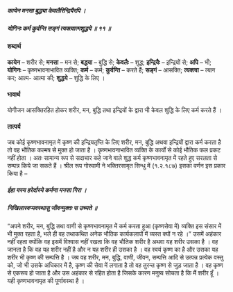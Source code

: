 ##### कायेन मनसा बुद्ध्या केवलैरिन्द्रियैरपि ।
##### योगिनः कर्म कुर्वन्ति सङ्गं त्यक्त्वात्मशुद्धये ॥ ११ ॥

#### शब्दार्थ

**कायेन** – शरीर से; **मनसा** – मन से; **बद्धया** – बुद्धि  से; **केवलैः** – शुद्ध; **इन्द्रियैः** – इन्द्रियों से; **अपि** – भी; **योगिनः** – कृष्णभावनाभावित व्यक्ति; **कर्म** – कर्म; **कुर्वन्ति** – करते हैं; **सङ्गं** – आसक्ति; **त्यक्त्वा** – त्याग कर; आत्म- आत्मा की; **शुद्धये** – शुद्धि के लिए ।

#### भावार्थ

योगीजन आसक्तिरहित होकर शरीर, मन, बुद्धि तथा इन्द्रियों के द्वारा भी केवल शुद्धि के लिए कर्म करते हैं ।

#### तात्पर्य

जब कोई कृष्णभावनामृत में कृष्ण की इन्द्रियतृप्ति के लिए शरीर, मन, बुद्धि अथवा इन्द्रियों द्वारा कर्म करता है तो वह भौतिक कल्मष से मुक्त हो जाता है । कृष्णभावनाभावित व्यक्ति के कार्यों से कोई भौतिक फल प्रकट नहीं होता । अतः सामान्य रूप से सदाचार कहे जाने वाले शुद्ध कर्म कृष्णभावनामृत में रहते हुए सरलता से सम्पन्न किये जा सकते हैं । श्रील रूप गोस्वामी ने भक्तिरसामृत सिन्धु में (१.२.१८७) इसका वर्णन इस प्रकार किया है –

##### ईहा यस्य हरेर्दास्ये कर्मणा मनसा गिरा ।
##### निखिलास्वप्यवस्थासु जीवन्मुक्तः स उच्यते ॥

“अपने शरीर, मन, बुद्धि तथा वाणी से कृष्णभावनामृत में कर्म करता हुआ (कृष्णसेवा में) व्यक्ति इस संसार में भी मुक्त रहता है, भले ही वह तथाकथित अनेक भौतिक कार्यकलापों में व्यस्त क्यों न रहे ।” उसमें अहंकार नहीं रहता क्योंकि वह इसमें विश्वास नहीं रखता कि वह भौतिक शरीर है अथवा यह शरीर उसका है । वह जानता है कि वह यह शरीर नहीं है और न यह शरीर ही उसका है । वह स्वयं कृष्ण का है और उसका यह शरीर भी कृष्ण की सम्पत्ति है । जब वह शरीर, मन, बुद्धि, वाणी, जीवन, सम्पत्ति आदि से उत्पन्न प्रत्येक वस्तु को, जो भी उसके अधिकार में है, कृष्ण की सेवा में लगाता है तो वह तुरन्त कृष्ण से जुड़ जाता है । वह कृष्ण से एकरूप हो जाता है और उस अहंकार से रहित होता है जिसके कारण मनुष्य सोचता है कि मैं शरीर हूँ । यही कृष्णभावनामृत की पूर्णावस्था है ।